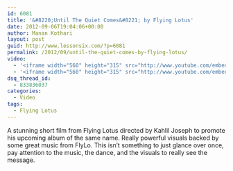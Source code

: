 ```yaml
---
id: 6081
title: '&#8220;Until The Quiet Comes&#8221; by Flying Lotus'
date: 2012-09-06T19:04:06+00:00
author: Manan Kothari
layout: post
guid: http://www.lessonsix.com/?p=6081
permalink: /2012/09/until-the-quiet-comes-by-flying-lotus/
video:
  - '<iframe width="560" height="315" src="http://www.youtube.com/embed/-pVHC1DXQ7U" frameborder="0" allowfullscreen></iframe>'
  - '<iframe width="560" height="315" src="http://www.youtube.com/embed/-pVHC1DXQ7U" frameborder="0" allowfullscreen></iframe>'
dsq_thread_id:
  - 833836037
categories:
  - Video
tags:
  - Flying Lotus
---
```

A stunning short film from Flying Lotus directed by Kahlil Joseph to promote his upcoming album of the same name. Really powerful visuals backed by some great music from FlyLo. This isn&#8217;t something to just glance over once, pay attention to the music, the dance, and the visuals to really see the message.